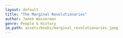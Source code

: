 ```yaml
---
layout: default
title: "The Marginal Revolutionaries"
author: Janek Wasserman
genre: People & History
im_path: assets/books/marginal_revolutionaries.jpeg
---
```


